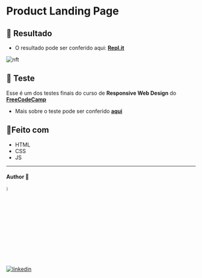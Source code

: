 # Product Landing Page

## 🎨 Resultado

- O resultado pode ser conferido aqui: [**Repl.it**](https://product-landing-page.dev-araujo.repl.co/)

![nft](https://user-images.githubusercontent.com/97068163/159713948-89f0494c-4736-47c3-b63e-1de60eac06ca.png)

## 📝 Teste

Esse é um dos testes finais do curso de **Responsive Web Design** do [**FreeCodeCamp**](https://www.freecodecamp.org/)

- Mais sobre o teste pode ser conferido [**aqui**](https://www.freecodecamp.org/learn/responsive-web-design/responsive-web-design-projects/build-a-product-landing-page/)

## 🔨Feito com

- HTML
- CSS
- JS

---

#### Author 👷

<img src="https://user-images.githubusercontent.com/97068163/149033991-781bf8b6-4beb-445a-913c-f05a76a28bfc.png" width="5%" alt="caricatura do autor desse repositório"/>

[![linkedin](https://img.shields.io/badge/LinkedIn-0077B5?style=for-the-badge&logo=linkedin&logoColor=white)](https://www.linkedin.com/in/araujocode/)
